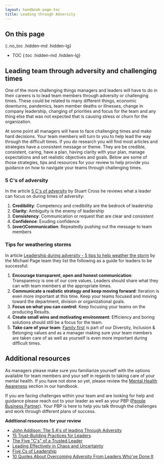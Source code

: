 ```yaml
---
layout: handbook-page-toc
title: Leading through Adversity
---
```


## On this page
{:.no_toc .hidden-md .hidden-lg}

- TOC
{:toc .hidden-md .hidden-lg}

## Leading team through adversity and challenging times

One of the more challenging things managers and leaders will have to do in their careers is to lead team members through adversity or challenging times.  These could be related to many different things, economic downturns, pandemics, team member deaths or illnesses, change in company leadership, changing of priorities and focus for the team and any thing else that was not expected that is causing stress or churn for the organization.  

At some point all managers will have to face challenging times and make hard decisions.  Your team members will turn to you to help lead the way through the difficult times. If you do research you will find most articles and strategies have a consistent message or theme.  They are be credible, consistent, caring, have a plan, having clarity with your plan, manage expectations and set realistic objectives and goals.  Below are some of those strategies, tips and resources for your review to help provide you guidance on how to navigate your teams through challenging times. 

### 5 C's of adversity

In the article [5 C's of adversity](https://www.cbsnews.com/news/the-five-cs-of-leading-in-adversity/)  by Stuart Cross he reviews what a leader can focus on during times of adversity:

1.  **Credibility**: Competency and credibility are the bedrock of leadership
2.  **Clarity**: Ambiguity is the enemy of leadership
3.  **Consistency**: Communication or request that are clear and consistent
4.  **Confidence**: Exuding confidence
5.  **(over)Communication**: Repeatedly pushing out the message to team members

### Tips for weathering storms

In article [Leadership during adversity - 5 tips to help weather the storm](https://www.michaelpage.com.au/advice/management-advice/leadership/leadership-during-adversity-%E2%80%93-5-tips-help-weather-storm)  by the Michael Page team they list the following as a guide for leaders to be successful:

1.  **Encourage transparent, open and honest communication**: Transparency is one of our core values. Leaders should share what they can with team members at the appropriate times.  
2.  **Communicate a realistic strategy and keep moving forward**: Iteration is even more important at this time.  Keep your teams focused and moving toward the department, division or organizational goals.
3.  **Focus on what you can control**: Keep focusing your teams on the producing Results.
4.  **Create small wins and motivating environment**: Efficiency and boring solutions should still be a focus for the team.
5.  **Take care of your team**: [Family first](/handbook/values/#family-and-friends-first-work-second) is part of our Diversity, Inclusion & Belonging  values and as a manager making sure your team members are taken care of as well as yourself is even more important during difficult times.

## Additional resources

As managers please make sure you familiarize yourself with the options available for team members and your self in regards to taking care of your mental health. If you have not done so yet, please review the [Mental Health Awareness](/handbook/people-policies/#mental-health-awareness) section in our handbook. 

If you are facing challenges within your team and are looking for help and guidance please reach out to your leader as well as your PBP ([People Business Partner](/handbook/people-group/#how-to-reach-the-right-member-of-the-people-group)).  Your PBP is here to help you talk through the challenges and work through different plans of success.

**Additional resources for your review**
* [John Addison: The 5 A's of leading Through Adversity](https://www.success.com/john-addison-the-5-as-of-leading-through-adversity/)
* [15 Trust-Building Practices for Leaders](https://www.success.com/15-trust-building-practices-for-leaders/)
* [The Five "C's" of a Trusted Leader](https://www.smartdraw.com/management/five-cs-of-a-trusted-leader.htm)
* [Leading Effectively in Chaos and Uncertainty](https://hbr.org/2009/02/leading-effectively-in-chaos-a.html)
* [Five Cs of Leadership](https://sixth.ucsd.edu/_files/_home/student-life/five-cs-of-leadership.pdf)
* [10 Quotes About Overcoming Adversity From Leaders Who've Done It](https://www.growwire.com/quotes-about-overcoming-adversity)